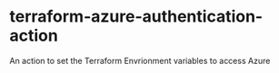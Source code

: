# terraform-azure-authentication-action
An action to set the Terraform Envrionment variables to access Azure
